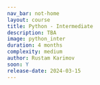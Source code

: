 ```yaml
---
nav_bar: not-home
layout: course
title: Python - Intermediate
description: TBA
image: python_inter
duration: 4 months
complexity: medium
author: Rustam Karimov
soon: Y
release-date: 2024-03-15
---
```

